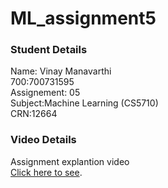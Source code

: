 # ML_assignment5

 ### Student Details
 Name: Vinay Manavarthi <br/>
 700:700731595 <br/>
 Assignement: 05 <br/>
 Subject:Machine Learning (CS5710) <br/>
 CRN:12664 <br/>
### Video Details 
Assignment explantion video <br/> [Click here to see](https://drive.google.com/file/d/1ictv4adr-YNk_Zt8ZOd5kOpUIa3CT0AQ/view?usp=share_link).
